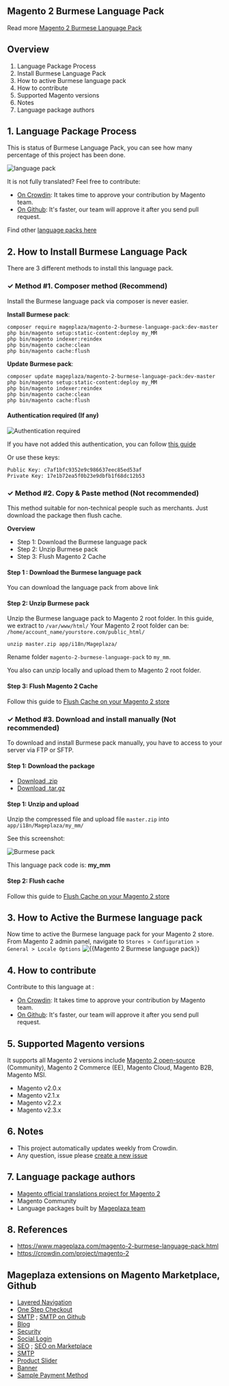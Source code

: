 ## Magento 2 Burmese Language Pack



Read more [Magento 2 Burmese Language Pack](https://www.mageplaza.com/magento-2-burmese-language-pack.html)


## Overview

1. Language Package Process
2. Install Burmese Language Pack
3. How to active Burmese language pack
4. How to contribute
5. Supported Magento versions
6. Notes
7. Language package authors

## 1. Language Package Process

This is status of Burmese Language Pack, you can see how many percentage of this project has been done.

![language pack](http://progressed.io/bar/1?title=translated)

It is not fully translated? Feel free to contribute:
- [On Crowdin](https://crowdin.com/project/magento-2): It takes time to approve your contribution by Magento team.
- [On Github](https://github.com/mageplaza/magento-2-burmese-language-pack/blob/master/HOW-TO-CONTRIBUTE.md): It's faster, our team will approve it after you send pull request.


Find other [language packs here](https://www.mageplaza.com/kb/magento-2-language-pack/)

## 2. How to Install Burmese Language Pack

There are 3 different methods to install this language pack.

### ✓ Method #1. Composer method (Recommend)
Install the Burmese language pack via composer is never easier.

**Install Burmese pack**:

```
composer require mageplaza/magento-2-burmese-language-pack:dev-master
php bin/magento setup:static-content:deploy my_MM
php bin/magento indexer:reindex
php bin/magento cache:clean
php bin/magento cache:flush

```


**Update  Burmese pack**:

```
composer update mageplaza/magento-2-burmese-language-pack:dev-master
php bin/magento setup:static-content:deploy my_MM
php bin/magento indexer:reindex
php bin/magento cache:clean
php bin/magento cache:flush

```

#### Authentication required (If any)

![Authentication required](https://cdn.mageplaza.com/media/general/dmryiPk.png)

If you have not added this authentication, you can follow [this guide](http://devdocs.magento.com/guides/v2.0/install-gde/prereq/connect-auth.html)

Or use these keys:

```
Public Key: c7af1bfc9352e9c986637eec85ed53af
Private Key: 17e1b72ea5f0b23e9dbfb1f68dc12b53
```



### ✓ Method #2. Copy & Paste method (Not recommended)

This method suitable for non-technical people such as merchants. Just download the package then flush cache.

**Overview**

- Step 1: Download the Burmese language pack
- Step 2: Unzip Burmese pack
- Step 3: Flush Magento 2 Cache

#### Step 1 : Download the Burmese language pack

You can download the language pack from above link

#### Step 2: Unzip Burmese pack

Unzip the Burmese language pack to Magento 2 root folder. In this guide, we extract to `/var/www/html/`
Your Magento 2 root folder can be: `/home/account_name/yourstore.com/public_html/`

```
unzip master.zip app/i18n/Mageplaza/
```

Rename folder `magento-2-burmese-language-pack` to `my_mm`.


You also can unzip locally and upload them to Magento 2 root folder.

#### Step 3: Flush Magento 2 Cache

Follow this guide to [Flush Cache on your Magento 2 store](https://www.mageplaza.com/kb/how-flush-enable-disable-cache.html)


### ✓ Method #3. Download and install manually (Not recommended)

To download and install Burmese pack manually, you have to access to your server via FTP or SFTP.

#### Step 1: Download the package

- [Download .zip](https://github.com/mageplaza/magento-2-burmese-language-pack/archive/master.zip)
- [Download .tar.gz](https://github.com/mageplaza/magento-2-burmese-language-pack/tarball/master)

#### Step 1: Unzip and upload

Unzip the compressed file and upload file `master.zip` into `app/i18n/Mageplaza/my_mm/`

See this screenshot:

![Burmese pack](https://cdn3.mageplaza.com/media/general/language-pack.png)

This language pack code is: **my_mm**

#### Step 2: Flush cache

Follow this guide to [Flush Cache on your Magento 2 store](https://www.mageplaza.com/kb/how-flush-enable-disable-cache.html)


## 3. How to Active the Burmese language pack 

Now time to active the Burmese language pack for your Magento 2 store. From Magento 2 admin panel, navigate to `Stores > Configuration > General > Locale Options`
![{{Magento 2 Burmese language pack}}](https://cdn.mageplaza.com/media/general/aPSUA0l.png)


## 4. How to contribute

Contribute to this language at :
- [On Crowdin](https://crowdin.com/project/magento-2): It takes time to approve your contribution by Magento team.
- [On Github](https://github.com/mageplaza/magento-2-burmese-language-pack/blob/master/HOW-TO-CONTRIBUTE.md): It's faster, our team will approve it after you send pull request.


## 5. Supported Magento versions

It supports all Magento 2 versions include [Magento 2 open-source](https://www.mageplaza.com/download-magento/) (Community), Magento 2 Commerce (EE), Magento Cloud, Magento B2B, Magento MSI.


- Magento v2.0.x
- Magento v2.1.x
- Magento v2.2.x
- Magento v2.3.x



## 6. Notes 

- This project automatically updates weekly from Crowdin.
- Any question, issue please [create a new issue](https://github.com/mageplaza/magento-2-burmese-language-pack/issues/new)

## 7. Language package authors

- [Magento official translations project for Magento 2](https://crowdin.com/project/magento-2)
- Magento Community
- Language packages built by [Mageplaza team](https://www.mageplaza.com/)


## 8. References 

- https://www.mageplaza.com/magento-2-burmese-language-pack.html
- https://crowdin.com/project/magento-2



## Mageplaza extensions on Magento Marketplace, Github


- [Layered Navigation](https://marketplace.magento.com/mageplaza-layered-navigation-m2.html)
- [One Step Checkout](https://marketplace.magento.com/mageplaza-magento-2-one-step-checkout-extension.html)
- [SMTP](https://marketplace.magento.com/mageplaza-module-smtp.html) ; [SMTP on Github](https://github.com/mageplaza/magento-2-smtp)
- [Blog](https://github.com/mageplaza/magento-2-blog)
- [Security](https://marketplace.magento.com/mageplaza-module-security.html)
- [Social Login](https://github.com/mageplaza/magento-2-social-login)
- [SEO](https://github.com/mageplaza/magento-2-seo) ; [SEO on Marketplace](https://marketplace.magento.com/mageplaza-magento-2-seo-extension.html)
- [SMTP](https://github.com/mageplaza/magento-2-smtp)
- [Product Slider](https://github.com/mageplaza/magento-2-product-slider)
- [Banner](https://github.com/mageplaza/magento-2-banner-slider)
- [Sample Payment Method](https://github.com/mageplaza/magento-2-sample-payment-method)



